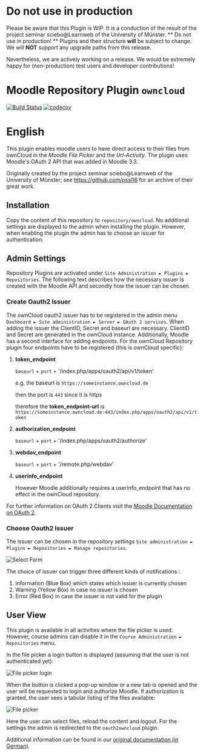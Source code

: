 # Do not use in production
Please be aware that this Plugin is WIP. 
It is a conduction of the result of the project seminar sciebo@Learnweb of the University of Münster. 
** Do not use in production! ** Plugins and their structure **will** be subject to change. 
We will **NOT** support any upgrade paths from this release.

Nevertheless, we are actively working on a release. We would be extremely happy for (non-production) test users and developer contributions!

# Moodle Repository Plugin `owncloud`

[![Build Status](https://travis-ci.org/learnweb/moodle-repository_owncloud.svg?branch=master)](https://travis-ci.org/learnweb/moodle-repository_owncloud)
[![codecov](https://codecov.io/gh/learnweb/moodle-repository_owncloud/branch/master/graph/badge.svg)](https://codecov.io/gh/learnweb/moodle-repository_owncloud)

# English

This plugin enables moodle users to have direct access to their files from ownCloud in the *Moodle File Picker* and the *Url-Activity*. 
The plugin uses Moodle's OAuth 2 API that was added in Moodle 3.3. 

Originally created by the project seminar sciebo@Learnweb of the University of Münster; see https://github.com/pssl16 for an archive of their great work.

## Installation

Copy the content of this repository to `repository/owncloud`. No additional settings are displayed to the admin when installing the plugin. 
However, when enabling the plugin the admin has to choose an issuer for authentication.

## Admin Settings

Repository Plugins are activated under `Site Administration ► Plugins ► Repositories`.
The following text describes how the necessary issuer is created with the Moodle API and secondly 
how the issuer can be chosen.

### Create Oauth2 Issuer
The ownCloud oauth2 issuer has to be registered in the admin menu `Dashboard ► Site administration ► Server ► OAuth 2 services`.
When adding the issuer the ClientID, Secret and baseurl are necessary. ClientID and Secret are generated in the ownCloud instance.
Additionally, Moodle has a second interface for adding endpoints. 
For the ownCloud Repository plugin four endpoints have to be registered (this is ownCloud specific): 
1. **token_endpoint** 
   
   ```baseurl``` + ```port``` + '/index.php/apps/oauth2/api/v1/token'

    e.g. the baseurl is ```https://someinstance.owncloud.de```
    
    then the port is ```443``` since it is https
    
    therefore the **token_endpoint-url** is ```https://someinstance.owncloud.de:443/index.php/apps/oauth2/api/v1/token```
2. **authorization_endpoint** 

   ```baseurl``` + ```port``` + '/index.php/apps/oauth2/authorize'
3. **webdav_endpoint** 	

   ```baseurl``` + ```port``` + '/remote.php/webdav'
4. **userinfo_endpoint** 

   However Moodle additionally requires a userinfo_endpoint that has no effect in the ownCloud repository. 

For further information on OAuth 2 Clients visit the [Moodle Documentation on OAuth 2](https://docs.moodle.org/dev/OAuth_2_API).

### Choose Oauth2 Issuer
The issuer can be chosen in the repository settings ```Site administration ► Plugins ► Repositories ► Manage repositories```.

![Select Form](https://user-images.githubusercontent.com/432117/27905346-f42d55d0-623f-11e7-9e1b-ad4782e989d7.png)

The choice of issuer can trigger three different kinds of notifications :
1. Information (Blue Box) which states which issuer is currently chosen
2. Warning (Yellow Box) in case no issuer is chosen
3. Error (Red Box) in case the issuer is not valid for the plugin

## User View

This plugin is available in all activities where the file picker is used. However, course admins can disable it in the `Course Administration ► Repositories` menu.

In the file picker a login button is displayed (assuming that the user is not authenticated yet):

![File picker login](https://user-images.githubusercontent.com/432117/27905348-f4305ca8-623f-11e7-91c6-5bef1340bcd9.png)

When the button is clicked a pop-up window or a new tab is opened and the user will be requested to login and authorize Moodle. If authorization is granted, the user sees a tabular listing of the files available:

![File picker](https://user-images.githubusercontent.com/432117/27905344-f40e4a78-623f-11e7-9332-4859f8666eff.png)

Here the user can select files, reload the content and logout. For the settings the admin is redirected to the `oauth2owncloud` plugin.

Additional information can be found in our [original documentation (in German)](https://pssl16.github.io).

